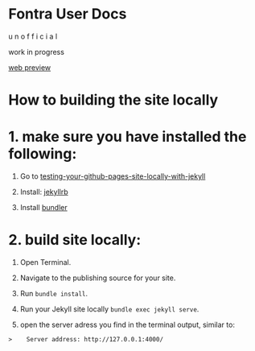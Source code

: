 Fontra User Docs
================

u n o f f i c i a l

work in progress

[web preview](https://gferreira.github.io/fontra-docs/)



# How to building the site locally

# 1. make sure you have installed the following:
1. Go to [testing-your-github-pages-site-locally-with-jekyll](https://docs.github.com/en/pages/setting-up-a-github-pages-site-with-jekyll/testing-your-github-pages-site-locally-with-jekyll)

2. Install:  [jekyllrb](https://jekyllrb.com/docs/installation/)

3. Install [bundler](https://bundler.io/) 


# 2. build site locally:

1. Open Terminal.

2. Navigate to the publishing source for your site.

3. Run `bundle install`.

4. Run your Jekyll site locally `bundle exec jekyll serve`.

5. open the server adress you find in the terminal output, similar to:

`>    Server address: http://127.0.0.1:4000/`